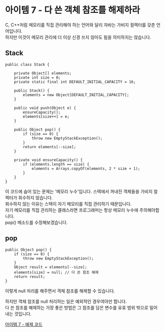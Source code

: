 # 아이템 7 - 다 쓴 객체 참조를 해제하라

C, C++처럼 메모리를 직접 관리해야 하는 언어와 달리 자바는 가비지 컬렉터를 갖춘 언어입니다.       
하지만 이것이 메모리 관리에 더 이상 신경 쓰지 않아도 됨을 의미하지는 않습니다.    

## Stack

```
public class Stack {

    private Object[] elements;
    private int size = 0;
    private static final int DEFAULT_INITIAL_CAPACITY = 16;

    public Stack() {
        elements = new Object[DEFAULT_INITIAL_CAPACITY];
    }

    public void push(Object e) {
        ensureCapacity();
        elements[size++] = e;
    }

    public Object pop() {
        if (size == 0) {
            throw new EmptyStackException();
        }
        return elements[--size];
    }

    private void ensureCapacity() {
        if (elements.length == size) {
            elements = Arrays.copyOf(elements, 2 * size + 1);
        }
    }
}
```

이 코드에 숨어 있는 문제는 '메모리 누수'입니다. 스택에서 꺼내진 객체들을 가비지 컬렉터가 회수하지 않습니다.     
회수하지 않는 이유는 스택이 자기 메모리를 직접 관리하기 때문입니다.   
자기 메모리를 직접 관리하는 클래스라면 프로그래머는 항상 메모리 누수에 주의해야합니다.      
pop() 메소드를 수정해보겠습니다.     

## pop
```
public Object pop() {
    if (size == 0) {
        throw new EmptyStackException();
    }
    Object result = elements[--size];
    elements[size] = null; // 다 쓴 참조 해제
    return result;
}
```
이렇게 null 처리를 해주면서 객체 참조를 해제할 수 있습니다.    

하지만 객체 참조를 null 처리하는 일은 예외적인 경우여야만 합니다.   
다 쓴 참조를 해제하는 가장 좋은 방법은 그 참조를 담은 변수를 유효 범위 밖으로 밀어내는 것입니다.    

        
[아이템 7 - 예제 코드](https://github.com/320Hwany/EffectiveJava/tree/main/src/main/java/effective/chapter2/item7)                


